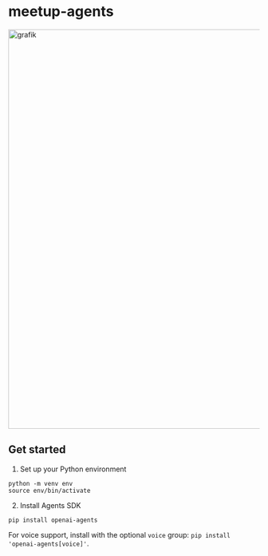# meetup-agents

<a href="https://ibb.co/m5gsf3YF"><img src="https://i.ibb.co/LdHwV3qh/grafik.png" alt="grafik" border="0" width="800"></a>

## Get started

1. Set up your Python environment

```
python -m venv env
source env/bin/activate
```

2. Install Agents SDK

```
pip install openai-agents
```

For voice support, install with the optional `voice` group: `pip install 'openai-agents[voice]'`.
